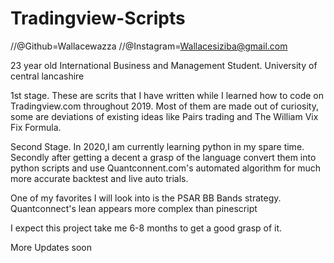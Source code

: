 # Tradingview-Scripts
//@Github=Wallacewazza
//@Instagram=Wallacesiziba@gmail.com 

23 year old International Business and Management Student.
University of central lancashire

1st stage.
These are scrits that I have written while I learned how to code on Tradingview.com throughout 2019. Most of them are made out of curiosity, some are deviations of existing ideas like Pairs trading and The William Vix Fix Formula.

Second Stage.
In 2020,I am currently learning python in my spare time. Secondly after getting a decent a grasp of the language convert them into python scripts and use Quantconnent.com's automated algorithm for much more accurate backtest and live auto trials.

One of my favorites I will look into is the PSAR BB Bands strategy. Quantconnect's lean appears more complex than pinescript


I expect this project take me 6-8 months to get a good grasp of it.

More Updates soon

